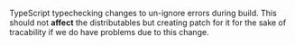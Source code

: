 TypeScript typechecking changes to un-ignore errors during build. This should not **affect** the distributables but creating patch for it for the sake of tracability if we do have problems due to this change.
